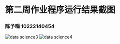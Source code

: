 # 第二周作业程序运行结果截图
### 陈予曈 10222140454
![data science3](https://github.com/yutong-2023/Introduction-to-data-science/assets/144672418/ed4aae7e-9cb2-431e-b1c2-7db37fb05004)
![data science4](https://github.com/yutong-2023/Introduction-to-data-science/assets/144672418/108ad8a4-481f-442f-bda3-b5a47a2daebb)
